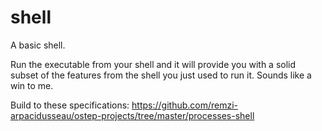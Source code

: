 # shell
A basic shell.

Run the executable from your shell and it will provide you with a solid subset of the features from the shell you just used to run it. Sounds like a win to me.

Build to these specifications: https://github.com/remzi-arpacidusseau/ostep-projects/tree/master/processes-shell
